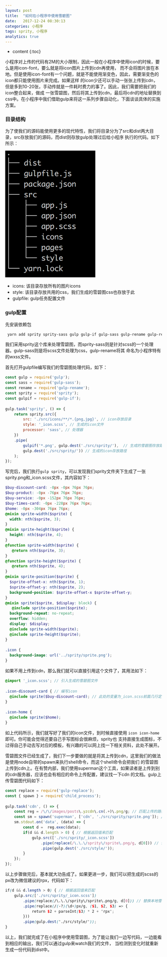 ```yaml
---
layout: post
title:  "如何在小程序中使用雪碧图"
date:   2017-12-24 08:30:13
categories: 小程序
tags: sprity, 小程序
analytics: true
---
```


* content
{:toc}

小程序对上传的代码有2M的大小限制，因此一般在小程序中使用icon的时候，要么是用icon-font，要么就是将icon图片上传到cdn再使用，
而不会将图片放在本地。但是使用icon-font有一个问题，就是不能使用渐变色，因此，需要渐变色的icon都只能使用图片来完成。如果这样
的icon少还可以手动一张张上传到cdn，但是多到10-20张，手动传就是一件耗时费力的事了。因此，我们需要把我们的icon整合起来，做成
一张雪碧图，然后将其上传到cdn，最后将cdn的地址替换到css中。在小程序中我们借助gulp来将这一系列步骤自动化，下面谈谈具体的实施方案。

### 目录结构

为了使我们的源码能使用更多的现代特性，我们将目录分为了src和dist两大目录，src存放我们的源码，而dist则存放gulp处理过后给小程序
执行的代码。如下所示：

![dir](/images/posts/sprity/dir.png)

*  icons: 该目录存放所有的图片icons
*  style: 该目录存放共用的css，我们生成的雪碧图css也存放于此
*  gulpfile: gulp任务配置文件

### gulp配置

先安装依赖包

```bash
 yarn add sprity sprity-sass gulp gulp-if gulp-sass gulp-rename gulp-replace -D
```

我们采用sprity这个库来处理雪碧图，而sprity-sass则是针对scss的一个处理器。gulp-sass则是将scss文件处理为css，gulp-rename将其
命名为小程序特有的wxss文件。

首先打开gulpfile编写我们的雪碧图处理代码，如下：
```javascript
const gulp = require('gulp');
const sass = require('gulp-sass');
const rename = require('gulp-rename');
const sprity = require('sprity');
const gulpif = require('gulp-if');

gulp.task('sprity', () => {
    return sprity.src({
        src: './src/icons/**/*.{png,jpg}', // icon存放目录
        style: '_icon.scss', // 生成的icon文件
        processor: 'sass', // 处理器
    })
    .pipe(
        gulpif('*.png', gulp.dest('./src/sprity/'),  // 生成的雪碧图存放路径
        gulp.dest('./src/sprity/')) // 生成的icon存放路径
    );
});
```
写完后，我们执行```gulp sprity```，可以发现我们sprity文件夹下生成了一张sprity.png和_icon.scss文件，其内容如下：

```scss
$buy-discount-card: -0px -0px 76px 76px;
$buy-product: -0px -76px 76px 76px;
$buy-service: -0px -152px 76px 76px;
$buy-times-card: -0px -228px 76px 76px;
$home: -0px -304px 76px 76px;
@mixin sprite-width($sprite) {
  width: nth($sprite, 3);
}
@mixin sprite-height($sprite) {
  height: nth($sprite, 4);
}
@function sprite-width($sprite) {
   @return nth($sprite, 3);
}
@function sprite-height($sprite) {
   @return nth($sprite, 4);
}
@mixin sprite-position($sprite) {
  $sprite-offset-x: nth($sprite, 1);
  $sprite-offset-y: nth($sprite, 2);
  background-position: $sprite-offset-x $sprite-offset-y;
}
@mixin sprite($sprite, $display: block) {
   @include sprite-position($sprite);
  background-repeat: no-repeat;
  overflow: hidden;
  display: $display;
  @include sprite-width($sprite);
  @include sprite-height($sprite);
}

.icon {
  background-image: url('../sprity/sprite.png');
}
```

如果不用上传到cdn，那么我们就可以直接引用这个文件了，其用法如下：

```scss
@import '_icon.scss'; // 引入生成的雪碧图文件
 
.icon-discount-card { // 编写icon
  @include sprite($buy-discount-card); // 此处的变量为_icon.scss前面几行定义的变量，这些变量的名称都是根据icon文件名来生成
}

.icon-home {
  @include sprite($home);
}
```

如上代码所示，我们就写好了我们的icon文件，到时候直接使用 ```icon icon-home```即可。你可能会觉得还要自己手写图标会很麻烦，sprity也
支持直接生成图标，不过得自己手动去写对应的模板，有兴趣的可以网上找一下相关资料，此处不展开。

雪碧图文件已经生成了，我们下一步要做的就是将其上传到cdn，这里我们的做法是使用node自带的spawn来执行shell命令，而这个shell命令会把我们
的雪碧图上传到cdn上。在有赞内部，我们使用superman这个工具，如果读者是上传到别的cdn服务器，应该也会有相应的命令上传配置，建议找一下cdn
的文档。gulp上传雪碧图代码如下：

```javascript
const replace = require('gulp-replace');
const { spawn } = require('child_process');

gulp.task('cdn', () => {
    const reg = /\/\/images/posts\.yzcdn\.cn(.+)\.png/g; // 匹配上传的路径
    const sm = spawn('superman', ['cdn', './src/sprity/sprite.png']); // 执行上传命令
    sm.stdout.on('data', (data) => {
        const d =  reg.exec(data);
        if(d && d.length > 0) { // 根据返回值来匹配
            gulp.src(['./src/sprity/_icon.scss'])
                .pipe(replace(/\.\.\/sprity\/sprite\.png/g, d[0])) // 替换本地雪碧图
                .pipe(gulp.dest('./src/style/'));
        }
    });
});
```

以上步骤做完后，基本就大功告成了。如果更进一步，我们可以把生成的scss的px改为微信建议的rpx，代码如下：

```scss
if(d && d.length > 0) { // 根据返回值来匹配
    gulp.src(['./src/sprity/_icon.scss'])
        .pipe(replace(/\.\.\/sprity\/sprite\.png/g, d[0])) // 替换本地雪碧图
        .pipe(replace(/(-?)(\d+)px/g, ($1, $2, $3) => {
            return $2 + parseInt($3) * 2 + 'rpx';
        }))
        .pipe(gulp.dest('./src/style/'));
}
```

以上，我们就完成了在小程序中使用雪碧图，为了能让我们一边写代码，一边能看到相应的输出，我们可以通过gulp来watch我们的文件，
当检测到变化时就重新生成一份代码到dist中。
